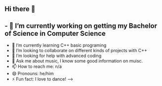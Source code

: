 ## Hi there 👋
## - 🔭 I’m currently working on getting my Bachelor of Science in Computer Science
- 🌱 I’m currently learning C++ basic programing
- 👯 I’m looking to collaborate on different kinds of projects with C++
- 🤔 I’m looking for help with advanced coding
- 💬 Ask me about music, I know some good information on muisc.
- 📫 How to reach me: n/a
- 😄 Pronouns: he/him
- ⚡ Fun fact: I love to dance!
-->
